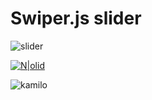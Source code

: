 # Swiper.js slider

![slider](https://user-images.githubusercontent.com/93850511/235503578-5250a26c-9091-4516-8eec-24c5b7eff73f.png)

[![N|olid](https://user-images.githubusercontent.com/93850511/224512823-2e3f6802-ab1c-472e-885b-c6ee763a219e.png)](https://kamblack66.github.io/swiper-slider/)

![kamilo](https://user-images.githubusercontent.com/93850511/225447360-625a7de8-f22a-41e8-ae5c-f6768c5ec097.svg)
